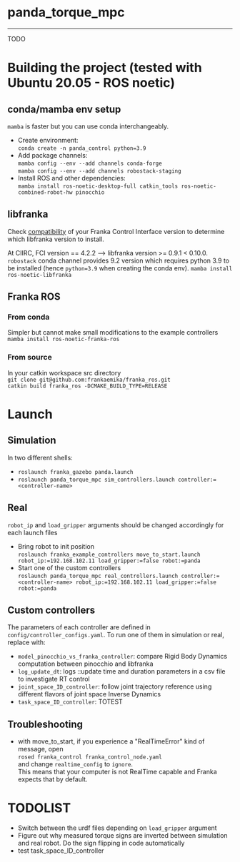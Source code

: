 # panda_torque_mpc
------------------  
TODO

# Building the project (tested with Ubuntu 20.05 - ROS noetic)
## conda/mamba env setup
`mamba` is faster but you can use conda interchangeably.

* Create environment:  
`conda create -n panda_control python=3.9`  
* Add package channels:  
`mamba config --env --add channels conda-forge`    
`mamba config --env --add channels robostack-staging`  
* Install ROS and other dependencies:  
`mamba install ros-noetic-desktop-full catkin_tools ros-noetic-combined-robot-hw pinocchio`


## libfranka
Check [compatibility](https://frankaemika.github.io/docs/compatibility.html "FCI-libfranka compatibily matrix") of your Franka Control Interface version to determine which libfranka version to install.

At CIIRC, FCI version == 4.2.2  --> libfranka version >= 0.9.1 < 0.10.0. `robostack` conda channel provides 9.2 version which requires python 3.9 to be installed (hence `python=3.9` when creating the conda env). 
`mamba install ros-noetic-libfranka`

## Franka ROS
### From conda
Simpler but cannot make small modifications to the example controllers  
`mamba install ros-noetic-franka-ros`

### From source
In your catkin workspace src directory    
`git clone git@github.com:frankaemika/franka_ros.git`  
`catkin build franka_ros -DCMAKE_BUILD_TYPE=RELEASE`  

# Launch
## Simulation
In two different shells:

* `roslaunch franka_gazebo panda.launch`
* `roslaunch panda_torque_mpc sim_controllers.launch controller:=<controller-name>`

## Real
`robot_ip` and `load_gripper` arguments should be changed accordingly for each launch files

* Bring robot to init position  
`roslaunch franka_example_controllers move_to_start.launch robot_ip:=192.168.102.11 load_gripper:=false robot:=panda`
* Start one of the custom controllers  
`roslaunch panda_torque_mpc real_controllers.launch controller:=<controller-name> robot_ip:=192.168.102.11 load_gripper:=false robot:=panda`

## Custom controllers
The parameters of each controller are defined in `config/controller_configs.yaml`. To run one of them in simulation or real, replace <controller-name> with:
* `model_pinocchio_vs_franka_controller`: compare Rigid Body Dynamics computation between pinocchio and libfranka
* `log_update_dt`: logs ::update time and duration parameters in a csv file to investigate RT control
* `joint_space_ID_controller`: follow joint trajectory reference using different flavors of joint space Inverse Dynamics 
* `task_space_ID_controller`: TOTEST 


## Troubleshooting
* with move_to_start, if you experience a "RealTimeError" kind of message, open  
`rosed franka_control franka_control_node.yaml`  
and change `realtime_config` to `ignore`.  
This means that your computer is not RealTime capable and Franka expects that by default.


# TODOLIST
* Switch between the urdf files depending on `load_gripper` argument
* Figure out why measured torque signs are inverted between simulation and real robot.
Do the sign flipping in code automatically
* test task_space_ID_controller
